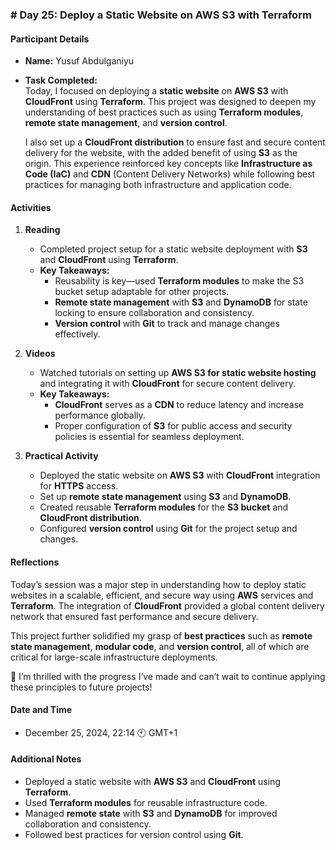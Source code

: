 ### **# Day 25: Deploy a Static Website on AWS S3 with Terraform**  

#### **Participant Details**  
- **Name:** Yusuf Abdulganiyu  
- **Task Completed:**  
  Today, I focused on deploying a **static website** on **AWS S3** with **CloudFront** using **Terraform**. This project was designed to deepen my understanding of best practices such as using **Terraform modules**, **remote state management**, and **version control**.  

  I also set up a **CloudFront distribution** to ensure fast and secure content delivery for the website, with the added benefit of using **S3** as the origin. This experience reinforced key concepts like **Infrastructure as Code (IaC)** and **CDN** (Content Delivery Networks) while following best practices for managing both infrastructure and application code.

#### **Activities**  
1. **Reading**  
   - Completed project setup for a static website deployment with **S3** and **CloudFront** using **Terraform**.  
   - **Key Takeaways:**  
      - Reusability is key—used **Terraform modules** to make the S3 bucket setup adaptable for other projects.  
      - **Remote state management** with **S3** and **DynamoDB** for state locking to ensure collaboration and consistency.  
      - **Version control** with **Git** to track and manage changes effectively.  

2. **Videos**  
   - Watched tutorials on setting up **AWS S3 for static website hosting** and integrating it with **CloudFront** for secure content delivery.  
   - **Key Takeaways:**  
      - **CloudFront** serves as a **CDN** to reduce latency and increase performance globally.  
      - Proper configuration of **S3** for public access and security policies is essential for seamless deployment.

3. **Practical Activity**  
   - Deployed the static website on **AWS S3** with **CloudFront** integration for **HTTPS** access.  
   - Set up **remote state management** using **S3** and **DynamoDB**.  
   - Created reusable **Terraform modules** for the **S3 bucket** and **CloudFront distribution**.  
   - Configured **version control** using **Git** for the project setup and changes.

#### **Reflections**  
Today’s session was a major step in understanding how to deploy static websites in a scalable, efficient, and secure way using **AWS** services and **Terraform**. The integration of **CloudFront** provided a global content delivery network that ensured fast performance and secure delivery. 

This project further solidified my grasp of **best practices** such as **remote state management**, **modular code**, and **version control**, all of which are critical for large-scale infrastructure deployments.

🚀 I’m thrilled with the progress I’ve made and can’t wait to continue applying these principles to future projects!

#### **Date and Time**  
- December 25, 2024, 22:14 🕙 GMT+1  

#### **Additional Notes**  
- Deployed a static website with **AWS S3** and **CloudFront** using **Terraform**.  
- Used **Terraform modules** for reusable infrastructure code.  
- Managed **remote state** with **S3** and **DynamoDB** for improved collaboration and consistency.  
- Followed best practices for version control using **Git**.

